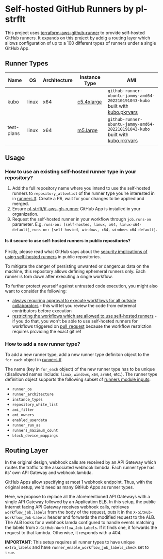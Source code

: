 # Self-hosted GitHub Runners by pl-strflt

This project uses [terraform-aws-github-runner](https://github.com/philips-labs/terraform-aws-github-runner) to provide self-hosted GitHub runners. It expands on this project by addig a routing layer which allows configuration of up to a 100 different types of runners under a single GitHub App.

## Runner Types

| Name | OS | Architecture | Instance Type | AMI |
| --- | --- | --- | --- | --- |
| kubo | linux | x64 | [c5.4xlarge](https://instances.vantage.sh/?selected=c5.4xlarge) | `github-runner-ubuntu-jammy-amd64-202210191043-kubo` built with [kubo.pkrvars](images/ubuntu-jammy/kubo.pkrvars.hcl) |
| test-plans | linux | x64 | [m5.large](https://instances.vantage.sh/?selected=c5.4xlarge) | `github-runner-ubuntu-jammy-amd64-202210191043-kubo` built with [kubo.pkrvars](images/ubuntu-jammy/kubo.pkrvars.hcl) |

## Usage

### How to use an existing self-hosted runner type in your repository?

1. Add the full repository name where you intend to use the self-hosted runners to `repository_allowlist` of the runner type you're interested in in [runners.tf](runners.tf). Create a PR, wait for your changes to be applied and merged.
1. Ensure [pl-strflt/tf-aws-gh-runner](https://github.com/apps/pl-strflt-tf-aws-gh-runner) GitHub App is installed in your organization.
1. Request the self-hosted runner in your workflow through `job.runs-on` parameter. E.g. `runs-on: [self-hosted, linux, x64, linux-x64-default]`, `runs-on: [self-hosted, windows, x64, windows-x64-default]`.

#### Is it secure to use self-hosted runners in public repositories?

Firstly, please read what GitHub says about the [security implications of using self-hosted runners](https://docs.github.com/en/actions/hosting-your-own-runners/about-self-hosted-runners#self-hosted-runner-security) in public repositories.

To mitigate the danger of persisting unwanted or dangerous data on the machine, this repository allows defining ephemeral runners only. Each runner is torn down after executing a single workflow.

To further protect yourself against untrusted code execution, you might also want to consider the following:
- [always requiring approval to execute workflows for all outside collaborators](https://docs.github.com/en/repositories/managing-your-repositorys-settings-and-features/enabling-features-for-your-repository/managing-github-actions-settings-for-a-repository#controlling-changes-from-forks-to-workflows-in-public-repositories) - this will let you review the code from exterenal contributors before execution
- [restricting the workflows which are allowed to use self-hosted runners](https://docs.github.com/en/actions/hosting-your-own-runners/managing-access-to-self-hosted-runners-using-groups#changing-the-access-policy-of-a-self-hosted-runner-group) - if you do that, you won't be able to use self-hosted runners for workflows triggered on [pull_request](https://docs.github.com/en/actions/using-workflows/events-that-trigger-workflows#pull_request) because the workflow restriction requires providing the exact git ref

### How to add a new runner type?

To add a new runner type, add a new runner type definiton object to the `for_each` object in [runners.tf](runners.tf).

The name (key in `for_each` object) of the new runner type has to be unique (disallowed names include: `linux`, `windows`, `x64`, `arm64`, etc.). The runner type definition object supports the following subset of [runners module inputs](https://github.com/philips-labs/terraform-aws-github-runner#inputs):
- `runner_os`
- `runner_architecture`
- `instance_types`
- `repository_white_list`
- `ami_filter`
- `ami_owners`
- `enabled_userdata`
- `runner_run_as`
- `runners_maximum_count`
- `block_device_mappings`

## Routing Layer

In the original design, webhook calls are received by an API Gateway which routes the traffic to the associated webhook lambda. Each runner type has its' own API Gateway and webhook lambda.

GitHub Apps allow specifying at most 1 webhook endpoint. Thus, with the original setup, we'd need as many GitHub Apps as runner types.

Here, we propose to replace all the aforementioned API Gateways with a single API Gateway followed by an Application ELB. In this setup, the public Internet facing API Gateway receives webhook calls, retrieves `workflow_job.labels` from the body of the request, puts it in the `X-GitHub-Workflow_Job-Labels` header and forwards the modified request to the ALB. The ALB looks for a webhook lamda configured to handle events matching the labels from `X-GitHub-Workflow_Job-Labels`. If it finds one, it forwards the request to that lambda. Otherwise, it responds with a 404.

**IMPORTANT**: This setup requires all runner types to have unique `extra_labels` and have `runner_enable_workflow_job_labels_check` set to `true`.
